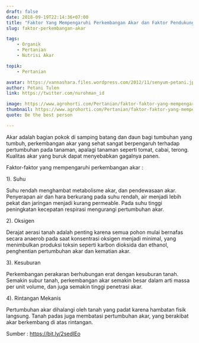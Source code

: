 ```yaml
---
draft: false
date: 2018-09-19T22:14:36+07:00
title: "Faktor Yang Mempengaruhi Perkembangan Akar dan Faktor Pendukungnya"
slug: faktor-perkembangan-akar

tags:
    - Organik
    - Pertanian
    - Nutrisi Akar

topik:
    - Pertanian

avatar: https://vannashara.files.wordpress.com/2012/11/senyum-petani.jpg?w=640
author: Petani Tulen
link: https://twitter.com/nurohman_id

image: https://www.agrohorti.com/Pertanian/faktor-faktor-yang-mempengaruhi-perkembangan-akar-tanaman/faktor-faktor-yang-mempengaruhi-perkembangan-akar-tanaman.jpg
thumbnail: https://www.agrohorti.com/Pertanian/faktor-faktor-yang-mempengaruhi-perkembangan-akar-tanaman/faktor-faktor-yang-mempengaruhi-perkembangan-akar-tanaman.jpg
quote: Be the best person

---
```

Akar adalah bagian pokok di samping batang dan daun bagi tumbuhan yang tumbuh, perkembangan akar yang sehat sangat berpengaruh terhadap pertumbuhan pada tanaman, apalagi tanaman seperti tomat, cabai, terong. Kualitas akar yang buruk dapat menyebabkan gagalnya panen.

Faktor-faktor yang mempengaruhi perkembangan akar :

1). Suhu

Suhu rendah menghambat metabolisme akar, dan pendewasaan akar. Penyerapan air dan hara berkurang pada suhu rendah, air menjadi lebih pekat dan jaringan menjadi kurang permeable. Pada suhu tinggi peningkatan kecepatan respirasi mengurangi pertumbuhan akar.

2). Oksigen

Derajat aerasi tanah adalah penting karena semua pohon mulai bernafas secara anaerob pada saat konsentrasi oksigen menjadi minimal, yang menimbulkan produksi toksin seperti karbon dioksida dan ethanol, penghentian pertumbuhan akar dan kematian akar.

3). Kesuburan

Perkembangan perakaran berhubungan erat dengan kesuburan tanah. Semakin subur tanah, perkembangan akar semakin besar dalam arti massa per unit volume, dan juga semakin tinggi penetrasi akar.

4). Rintangan Mekanis


Pertumbuhan akar dihalangi oleh tanah yang padat karena hambatan fisik langsung. Tanah padas juga membatasi pertumbuhan akar, yang berakibat akar berkembang di atas rintangan.

Sumber :
https://bit.ly/2sedIEo
<!--more-->
